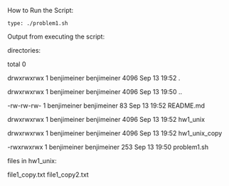 How to Run the Script:

	type: ./problem1.sh 
	
Output from executing the script:

directories:

total 0

drwxrwxrwx 1 benjimeiner benjimeiner 4096 Sep 13 19:52 .

drwxrwxrwx 1 benjimeiner benjimeiner 4096 Sep 13 19:50 ..

-rw-rw-rw- 1 benjimeiner benjimeiner   83 Sep 13 19:52 README.md

drwxrwxrwx 1 benjimeiner benjimeiner 4096 Sep 13 19:52 hw1_unix

drwxrwxrwx 1 benjimeiner benjimeiner 4096 Sep 13 19:52 hw1_unix_copy

-rwxrwxrwx 1 benjimeiner benjimeiner  253 Sep 13 19:50 problem1.sh

files in hw1_unix:

file1_copy.txt  file1_copy2.txt	

